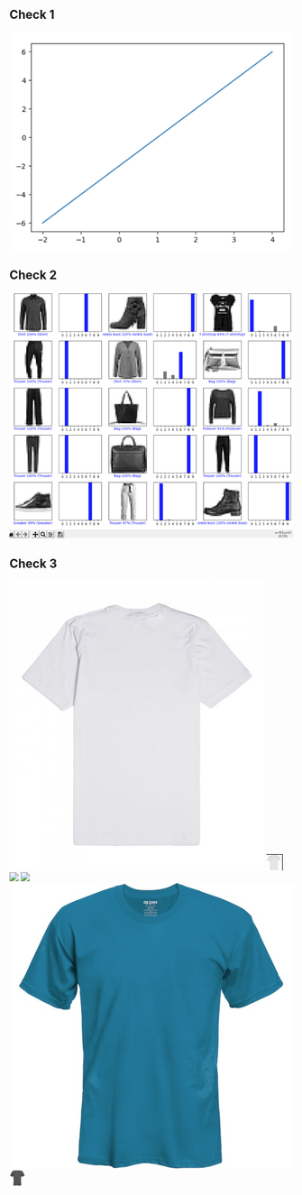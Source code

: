 ## Check 1
![](https://github.com/niclee500/oss-repo-template/blob/master/labs/lab-10/lab10check1.png)
## Check 2
![](https://github.com/niclee500/oss-repo-template/blob/master/labs/lab-10/lab10check2.png)
## Check 3
![](https://github.com/niclee500/oss-repo-template/blob/master/labs/lab-10/lab10check3p1.png)
![](https://github.com/niclee500/oss-repo-template/blob/master/labs/lab-10/lab10check3p2.png)
![](https://github.com/niclee500/oss-repo-template/blob/master/labs/lab-10/lab10check3p3.png)
![](https://github.com/niclee500/oss-repo-template/blob/master/labs/lab-10/lab10check3p4.png)
![](https://github.com/niclee500/oss-repo-template/blob/master/labs/lab-10/lab10check3p5.png)
![](https://github.com/niclee500/oss-repo-template/blob/master/labs/lab-10/lab10check3p6.png)

